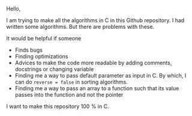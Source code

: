 Hello,

I am trying to make all the algorithms in C in this Github repository.
I had written some algorithms. But there are problems with these.

It would be helpful if someone

- Finds bugs
- Finding optimizations 
- Advices to make the code more readable by adding comments, docstrings or changing variable
- Finding me a way to pass default parameter as input in C. By which, I can do `reverse = false` in sorting algorithms.
- Finding me a way to pass an array to a function such that its value passes into the function and not the pointer

I want to make this repository 100 % in C.
